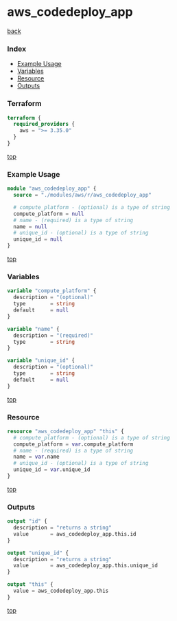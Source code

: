 # aws_codedeploy_app

[back](../aws.md)

### Index

- [Example Usage](#example-usage)
- [Variables](#variables)
- [Resource](#resource)
- [Outputs](#outputs)

### Terraform

```terraform
terraform {
  required_providers {
    aws = ">= 3.35.0"
  }
}
```

[top](#index)

### Example Usage

```terraform
module "aws_codedeploy_app" {
  source = "./modules/aws/r/aws_codedeploy_app"

  # compute_platform - (optional) is a type of string
  compute_platform = null
  # name - (required) is a type of string
  name = null
  # unique_id - (optional) is a type of string
  unique_id = null
}
```

[top](#index)

### Variables

```terraform
variable "compute_platform" {
  description = "(optional)"
  type        = string
  default     = null
}

variable "name" {
  description = "(required)"
  type        = string
}

variable "unique_id" {
  description = "(optional)"
  type        = string
  default     = null
}
```

[top](#index)

### Resource

```terraform
resource "aws_codedeploy_app" "this" {
  # compute_platform - (optional) is a type of string
  compute_platform = var.compute_platform
  # name - (required) is a type of string
  name = var.name
  # unique_id - (optional) is a type of string
  unique_id = var.unique_id
}
```

[top](#index)

### Outputs

```terraform
output "id" {
  description = "returns a string"
  value       = aws_codedeploy_app.this.id
}

output "unique_id" {
  description = "returns a string"
  value       = aws_codedeploy_app.this.unique_id
}

output "this" {
  value = aws_codedeploy_app.this
}
```

[top](#index)